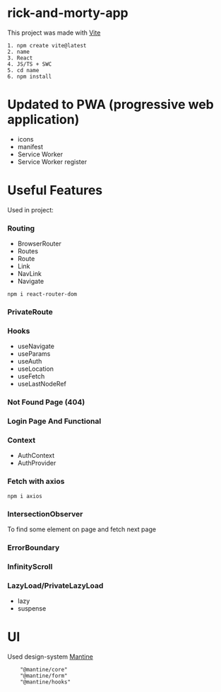 # rick-and-morty-app

This project was made with [Vite](https://vitejs.dev/)
```
1. npm create vite@latest
2. name
3. React
4. JS/TS + SWC
5. cd name
6. npm install
```

# Updated to PWA (progressive web application)
* icons
* manifest
* Service Worker
* Service Worker register

# Useful Features

Used in project: 

### Routing 
* BrowserRouter
* Routes 
* Route
* Link
* NavLink 
* Navigate

```
npm i react-router-dom
```

### PrivateRoute

### Hooks 
* useNavigate
* useParams
* useAuth
* useLocation
* useFetch
* useLastNodeRef

### Not Found Page (404)
### Login Page And Functional
### Context 
* AuthContext
* AuthProvider

### Fetch with axios
```
npm i axios
```

### IntersectionObserver
To find some element on page and fetch next page

### ErrorBoundary
### InfinityScroll
### LazyLoad/PrivateLazyLoad
* lazy
* suspense

# UI
Used design-system [Mantine](https://mantine.dev/)
```
    "@mantine/core"
    "@mantine/form"
    "@mantine/hooks"
```
